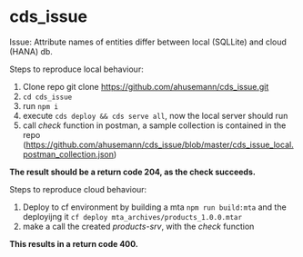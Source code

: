 # cds_issue

Issue: Attribute names of entities differ between local (SQLLite) and cloud (HANA) db.

Steps to reproduce local behaviour:

1. Clone repo git clone https://github.com/ahusemann/cds_issue.git
2. `cd cds_issue`
3. run `npm i`
4. execute `cds deploy && cds serve all`, now the local server should run
5. call *check* function in postman, a sample collection is contained in the repo (https://github.com/ahusemann/cds_issue/blob/master/cds_issue_local.postman_collection.json)

**The result should be a return code 204, as the check succeeds.**

Steps to reproduce cloud behaviour:
1. Deploy to cf environment by building a mta `npm run build:mta` and the deployijng it `cf deploy mta_archives/products_1.0.0.mtar`
2. make a call the created *products-srv*, with the *check* function

**This results in a return code 400.**

